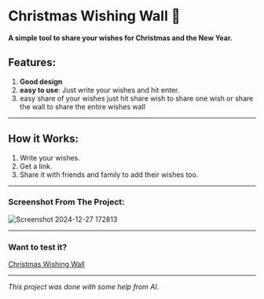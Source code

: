 

# Christmas Wishing Wall 🎄  
**A simple tool to share your wishes for Christmas and the New Year.**  

## Features:  
1. **Good design**  
2. **easy to use**: Just write your wishes and hit enter.  
3. easy share of your wishes just hit 
share wish to share one wish or share the wall to share the entire wishes wall
---

## How it Works:  
1. Write your wishes.  
2. Get a link.  
3. Share it with friends and family to add their wishes too.  

---

### Screenshot From The Project:  
![Screenshot 2024-12-27 172813](https://github.com/user-attachments/assets/15a14b04-6a94-444e-9f3c-f033e722a1e4)  

---

### Want to test it?  
[Christmas Wishing Wall](https://kokojkj.github.io/Christmas-Wishing-Wall/)  

---

*This project was done with some help from AI.*  
